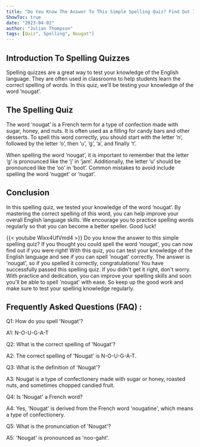 ```yaml
---
title: "Do You Know The Answer To This Simple Spelling Quiz? Find Out If You Can Spell 'Nougat'!"
ShowToc: true 
date: "2023-04-02"
author: "Julian Thompson" 
tags: [Quiz", Spelling", Nougat"]
---
```

## Introduction To Spelling Quizzes

Spelling quizzes are a great way to test your knowledge of the English language. They are often used in classrooms to help students learn the correct spelling of words. In this quiz, we’ll be testing your knowledge of the word ‘nougat’.

## The Spelling Quiz

The word ‘nougat’ is a French term for a type of confection made with sugar, honey, and nuts. It is often used as a filling for candy bars and other desserts. To spell this word correctly, you should start with the letter ‘n’, followed by the letter ‘o’, then ‘u’, ‘g’, ‘a’, and finally ‘t’. 

When spelling the word ‘nougat’, it is important to remember that the letter ‘g’ is pronounced like the ‘j’ in ‘jam’. Additionally, the letter ‘u’ should be pronounced like the ‘oo’ in ‘boot’. Common mistakes to avoid include spelling the word ‘nugget’ or ‘nugat’. 

## Conclusion

In this spelling quiz, we tested your knowledge of the word ‘nougat’. By mastering the correct spelling of this word, you can help improve your overall English language skills. We encourage you to practice spelling words regularly so that you can become a better speller. Good luck!

{{< youtube Wixx4UfVmd4 >}} 
Do you know the answer to this simple spelling quiz? If you thought you could spell the word 'nougat', you can now find out if you were right! With this quiz, you can test your knowledge of the English language and see if you can spell 'nougat' correctly. The answer is 'nougat', so if you spelled it correctly, congratulations! You have successfully passed this spelling quiz. If you didn't get it right, don't worry. With practice and dedication, you can improve your spelling skills and soon you'll be able to spell 'nougat' with ease. So keep up the good work and make sure to test your spelling knowledge regularly.

## Frequently Asked Questions (FAQ) :
Q1: How do you spell 'Nougat'?

A1: N-O-U-G-A-T

Q2: What is the correct spelling of 'Nougat'?

A2: The correct spelling of 'Nougat' is N-O-U-G-A-T.

Q3: What is the definition of 'Nougat'?

A3: Nougat is a type of confectionery made with sugar or honey, roasted nuts, and sometimes chopped candied fruit.

Q4: Is 'Nougat' a French word?

A4: Yes, 'Nougat' is derived from the French word 'nougatine', which means a type of confectionery.

Q5: What is the pronunciation of 'Nougat'?

A5: 'Nougat' is pronounced as 'noo-gaht'.





